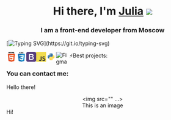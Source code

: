 <h1 align="center">Hi there, I'm <a href="https://daniilshat.ru/" target="_blank">Julia</a> 
<img src="https://github.com/blackcater/blackcater/raw/main/images/Hi.gif" height="32"/></h1>
<h3 align="center"> I am a front-end developer from Moscow</h3>


[![Typing SVG](https://readme-typing-svg.herokuapp.com?color=%2336BCF7&lines=⚡+My+skills+and+tools:)](https://git.io/typing-svg)

<img align='left' alt='HTML5' width='26px' src='https://raw.githubusercontent.com/github/explore/80688e429a7d4ef2fca1e82350fe8e3517d3494d/topics/html/html.png' />
<img align='left' alt='HTML5' width='26px' src='https://raw.githubusercontent.com/github/explore/80688e429a7d4ef2fca1e82350fe8e3517d3494d/topics/css/css.png' />
<img align='left' alt='Bootstrap' width='26px' src='https://raw.githubusercontent.com/github/explore/80688e429a7d4ef2fca1e82350fe8e3517d3494d/topics/bootstrap/bootstrap.png'/>
<img align='left' alt='
JavaScript' width='26px' src='https://raw.githubusercontent.com/github/explore/80688e429a7d4ef2fca1e82350fe8e3517d3494d/topics/javascript/javascript.png' />
<img align='left' alt='Python' width='26px' src='https://raw.githubusercontent.com/github/explore/80688e429a7d4ef2fca1e82350fe8e3517d3494d/topics/python/python.png' />
<img align='left' alt='Figma' width='35px' src='https://cdn.icon-icons.com/icons2/2699/PNG/512/figma_logo_icon_171159.png' /> 
 
  ⚡Best projects:  

### You can contact me:


Hello there!
      <center><img src="" ...></center>
      <center>This is an image</center>
Hi!


<!--
**JuliaMISH/Juliamish** is a ✨ _special_ ✨ repository because its `README.md` (this file) appears on your GitHub profile.


[][mail.ru]
[][telegrams]

[mail.ru]:juliamish@mail.ru
[telegrams]:@Mishunia
